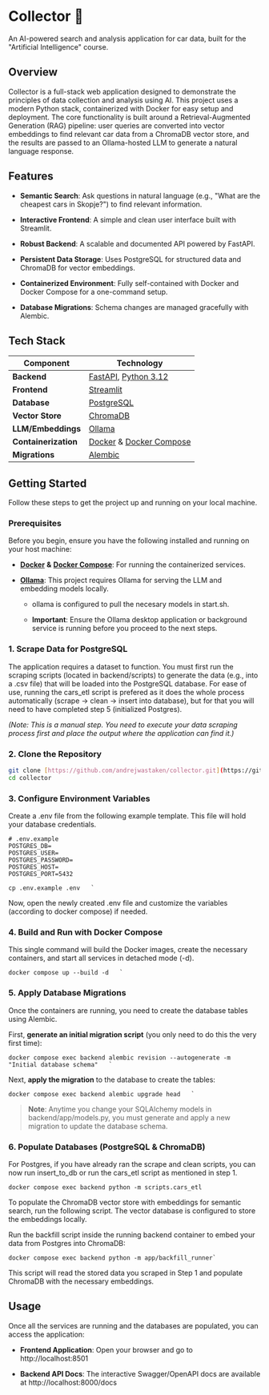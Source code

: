 Collector 🚗
============

An AI-powered search and analysis application for car data, built for the "Artificial Intelligence" course.

Overview
-----------

Collector is a full-stack web application designed to demonstrate the principles of data collection and analysis using AI. This project uses a modern Python stack, containerized with Docker for easy setup and deployment. The core functionality is built around a Retrieval-Augmented Generation (RAG) pipeline: user queries are converted into vector embeddings to find relevant car data from a ChromaDB vector store, and the results are passed to an Ollama-hosted LLM to generate a natural language response.

Features
----------

*   **Semantic Search**: Ask questions in natural language (e.g., "What are the cheapest cars in Skopje?") to find relevant information.
    
*   **Interactive Frontend**: A simple and clean user interface built with Streamlit.
    
*   **Robust Backend**: A scalable and documented API powered by FastAPI.
    
*   **Persistent Data Storage**: Uses PostgreSQL for structured data and ChromaDB for vector embeddings.
    
*   **Containerized Environment**: Fully self-contained with Docker and Docker Compose for a one-command setup.
    
*   **Database Migrations**: Schema changes are managed gracefully with Alembic.
    

Tech Stack
--------------

| Component       | Technology |
|-----------------|------------|
| **Backend**     | [FastAPI](https://fastapi.tiangolo.com/), [Python 3.12](https://www.python.org/) |
| **Frontend**    | [Streamlit](https://streamlit.io/) |
| **Database**    | [PostgreSQL](https://www.postgresql.org/) |
| **Vector Store**| [ChromaDB](https://www.trychroma.com/) |
| **LLM/Embeddings** | [Ollama](https://ollama.com/) |
| **Containerization** | [Docker](https://www.docker.com/) & [Docker Compose](https://docs.docker.com/compose/) |
| **Migrations**  | [Alembic](https://alembic.sqlalchemy.org/) |


Getting Started
------------------

Follow these steps to get the project up and running on your local machine.

### Prerequisites

Before you begin, ensure you have the following installed and running on your host machine:

*   [**Docker**](https://docs.docker.com/get-docker/) **&** [**Docker Compose**](https://docs.docker.com/compose/install/): For running the containerized services.
    
*   [**Ollama**](https://ollama.com/): This project requires Ollama for serving the LLM and embedding models locally.
    
    *   ollama is configured to pull the necesary models in start.sh.
        
    *   **Important**: Ensure the Ollama desktop application or background service is running before you proceed to the next steps.
        

### 1\. Scrape Data for PostgreSQL

The application requires a dataset to function. You must first run the scraping scripts (located in backend/scripts) to generate the data (e.g., into a .csv file) that will be loaded into the PostgreSQL database. For ease of use, running the cars_etl script is prefered as it does the whole process automatically (scrape -> clean -> insert into database), but for that you will need to have completed step 5 (initialized Postgres). 

_(Note: This is a manual step. You need to execute your data scraping process first and place the output where the application can find it.)_

### 2\. Clone the Repository
```bash
git clone [https://github.com/andrejwastaken/collector.git](https://github.com/andrejwastaken/collector.git)
cd collector
```

### 3\. Configure Environment Variables

Create a .env file from the following example template. This file will hold your database credentials. 
```
# .env.example
POSTGRES_DB=
POSTGRES_USER=
POSTGRES_PASSWORD=
POSTGRES_HOST=
POSTGRES_PORT=5432
```
```
cp .env.example .env   `
```
Now, open the newly created .env file and customize the variables (according to docker compose) if needed. 

### 4\. Build and Run with Docker Compose

This single command will build the Docker images, create the necessary containers, and start all services in detached mode (-d).

```
docker compose up --build -d   `
```

### 5\. Apply Database Migrations

Once the containers are running, you need to create the database tables using Alembic.

First, **generate an initial migration script** (you only need to do this the very first time):

```
docker compose exec backend alembic revision --autogenerate -m "Initial database schema"   `
```

Next, **apply the migration** to the database to create the tables:

```
docker compose exec backend alembic upgrade head   `
```

> **Note**: Anytime you change your SQLAlchemy models in backend/app/models.py, you must generate and apply a new migration to update the database schema.

### 6\. Populate Databases (PostgreSQL & ChromaDB)

For Postgres, if you have already ran the scrape and clean scripts, you can now run insert_to_db or run the cars_etl script as mentioned in step 1. 
```
docker compose exec backend python -m scripts.cars_etl  
```

To populate the ChromaDB vector store with embeddings for semantic search, run the following script. The vector database is configured to store the embeddings locally.

Run the backfill script inside the running backend container to embed your data from Postgres into ChromaDB:

```  
docker compose exec backend python -m app/backfill_runner`
```

This script will read the stored data you scraped in Step 1 and populate ChromaDB with the necessary embeddings.

Usage
---------

Once all the services are running and the databases are populated, you can access the application:

*   **Frontend Application**: Open your browser and go to http://localhost:8501
    
*   **Backend API Docs**: The interactive Swagger/OpenAPI docs are available at http://localhost:8000/docs